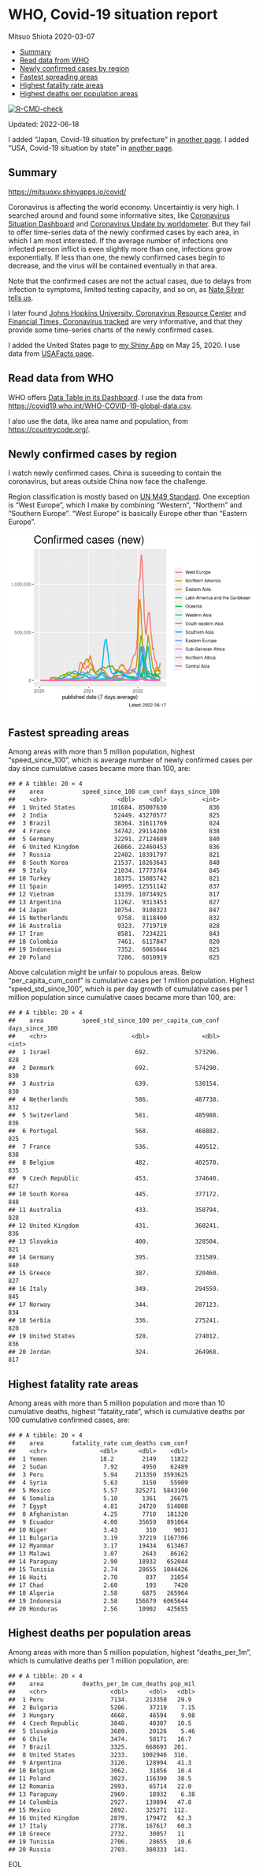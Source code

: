 WHO, Covid-19 situation report
================
Mitsuo Shiota
2020-03-07

-   [Summary](#summary)
-   [Read data from WHO](#read-data-from-who)
-   [Newly confirmed cases by region](#newly-confirmed-cases-by-region)
-   [Fastest spreading areas](#fastest-spreading-areas)
-   [Highest fatality rate areas](#highest-fatality-rate-areas)
-   [Highest deaths per population
    areas](#highest-deaths-per-population-areas)

<!-- badges: start -->

[![R-CMD-check](https://github.com/mitsuoxv/covid/actions/workflows/R-CMD-check.yaml/badge.svg)](https://github.com/mitsuoxv/covid/actions/workflows/R-CMD-check.yaml)
<!-- badges: end -->

Updated: 2022-06-18

I added “Japan, Covid-19 situation by prefecture” in [another
page](Japan.md). I added “USA, Covid-19 situation by state” in [another
page](USA.md).

## Summary

<https://mitsuoxv.shinyapps.io/covid/>

Coronavirus is affecting the world economy. Uncertaintiy is very high. I
searched around and found some informative sites, like [Coronavirus
Situation
Dashboard](https://who.maps.arcgis.com/apps/opsdashboard/index.html#/c88e37cfc43b4ed3baf977d77e4a0667)
and [Coronavirus Update by
worldometer](https://www.worldometers.info/coronavirus/). But they fail
to offer time-series data of the newly confirmed cases by each area, in
which I am most interested. If the average number of infections one
infected person inflict is even slightly more than one, infections grow
exponentially. If less than one, the newly confirmed cases begin to
decrease, and the virus will be contained eventually in that area.

Note that the confirmed cases are not the actual cases, due to delays
from infection to symptoms, limited testing capacity, and so on, as
[Nate Silver tells
us](https://fivethirtyeight.com/features/coronavirus-case-counts-are-meaningless/).

I later found [Johns Hopkins University, Coronavirus Resource
Center](https://coronavirus.jhu.edu/) and [Financial Times, Coronavirus
tracked](https://www.ft.com/content/a26fbf7e-48f8-11ea-aeb3-955839e06441)
are very informative, and that they provide some time-series charts of
the newly confirmed cases.

I added the United States page to [my Shiny
App](https://mitsuoxv.shinyapps.io/covid/) on May 25, 2020. I use data
from [USAFacts
page](https://usafacts.org/visualizations/coronavirus-covid-19-spread-map/).

## Read data from WHO

WHO offers [Data Table in its Dashboard](https://covid19.who.int/table).
I use the data from
<https://covid19.who.int/WHO-COVID-19-global-data.csv>.

I also use the data, like area name and population, from
<https://countrycode.org/>.

## Newly confirmed cases by region

I watch newly confirmed cases. China is suceeding to contain the
coronavirus, but areas outside China now face the challenge.

Region classification is mostly based on [UN M49
Standard](https://unstats.un.org/unsd/methodology/m49/). One exception
is “West Europe”, which I make by combining “Western”, “Northern” and
“Southern Europe”. “West Europe” is basically Europe other than “Eastern
Europe”.

![](README_files/figure-gfm/chart-1.png)<!-- -->

## Fastest spreading areas

Among areas with more than 5 million population, highest
“speed_since_100”, which is average number of newly confirmed cases per
day since cumulative cases became more than 100, are:

    ## # A tibble: 20 × 4
    ##    area           speed_since_100 cum_conf days_since_100
    ##    <chr>                    <dbl>    <dbl>          <int>
    ##  1 United States          101684. 85007630            836
    ##  2 India                   52449. 43270577            825
    ##  3 Brazil                  38364. 31611769            824
    ##  4 France                  34742. 29114200            838
    ##  5 Germany                 32291. 27124689            840
    ##  6 United Kingdom          26866. 22460453            836
    ##  7 Russia                  22402. 18391797            821
    ##  8 South Korea             21537. 18263643            848
    ##  9 Italy                   21034. 17773764            845
    ## 10 Turkey                  18375. 15085742            821
    ## 11 Spain                   14995. 12551142            837
    ## 12 Vietnam                 13139. 10734925            817
    ## 13 Argentina               11262.  9313453            827
    ## 14 Japan                   10754.  9108323            847
    ## 15 Netherlands              9758.  8118400            832
    ## 16 Australia                9323.  7719719            828
    ## 17 Iran                     8581.  7234221            843
    ## 18 Colombia                 7461.  6117847            820
    ## 19 Indonesia                7352.  6065644            825
    ## 20 Poland                   7286.  6010919            825

Above calculation might be unfair to populous areas. Below
“per_capita_cum_conf” is cumulative cases per 1 million population.
Highest “speed_std_since_100”, which is per day growth of cumulative
cases per 1 million population since cumulative cases became more than
100, are:

    ## # A tibble: 20 × 4
    ##    area           speed_std_since_100 per_capita_cum_conf days_since_100
    ##    <chr>                        <dbl>               <dbl>          <int>
    ##  1 Israel                        692.             573296.            828
    ##  2 Denmark                       692.             574290.            830
    ##  3 Austria                       639.             530154.            830
    ##  4 Netherlands                   586.             487738.            832
    ##  5 Switzerland                   581.             485988.            836
    ##  6 Portugal                      568.             468882.            825
    ##  7 France                        536.             449512.            838
    ##  8 Belgium                       482.             402570.            835
    ##  9 Czech Republic                453.             374640.            827
    ## 10 South Korea                   445.             377172.            848
    ## 11 Australia                     433.             358794.            828
    ## 12 United Kingdom                431.             360241.            836
    ## 13 Slovakia                      400.             328504.            821
    ## 14 Germany                       395.             331589.            840
    ## 15 Greece                        387.             320460.            827
    ## 16 Italy                         349.             294559.            845
    ## 17 Norway                        344.             287123.            834
    ## 18 Serbia                        336.             275241.            820
    ## 19 United States                 328.             274012.            836
    ## 20 Jordan                        324.             264968.            817

## Highest fatality rate areas

Among areas with more than 5 million population and more than 10
cumulative deaths, highest “fatality_rate”, which is cumulative deaths
per 100 cumulative confirmed cases, are:

    ## # A tibble: 20 × 4
    ##    area        fatality_rate cum_deaths cum_conf
    ##    <chr>               <dbl>      <dbl>    <dbl>
    ##  1 Yemen               18.2        2149    11822
    ##  2 Sudan                7.92       4950    62489
    ##  3 Peru                 5.94     213350  3593625
    ##  4 Syria                5.63       3150    55909
    ##  5 Mexico               5.57     325271  5843190
    ##  6 Somalia              5.10       1361    26675
    ##  7 Egypt                4.81      24720   514008
    ##  8 Afghanistan          4.25       7710   181320
    ##  9 Ecuador              4.00      35659   891064
    ## 10 Niger                3.43        310     9031
    ## 11 Bulgaria             3.19      37219  1167706
    ## 12 Myanmar              3.17      19434   613467
    ## 13 Malawi               3.07       2643    86162
    ## 14 Paraguay             2.90      18932   652044
    ## 15 Tunisia              2.74      28655  1044426
    ## 16 Haiti                2.70        837    31054
    ## 17 Chad                 2.60        193     7420
    ## 18 Algeria              2.58       6875   265964
    ## 19 Indonesia            2.58     156679  6065644
    ## 20 Honduras             2.56      10902   425655

## Highest deaths per population areas

Among areas with more than 5 million population, highest
“deaths_per_1m”, which is cumulative deaths per 1 million population,
are:

    ## # A tibble: 20 × 4
    ##    area           deaths_per_1m cum_deaths pop_mil
    ##    <chr>                  <dbl>      <dbl>   <dbl>
    ##  1 Peru                   7134.     213350   29.9 
    ##  2 Bulgaria               5206.      37219    7.15
    ##  3 Hungary                4668.      46594    9.98
    ##  4 Czech Republic         3848.      40307   10.5 
    ##  5 Slovakia               3689.      20126    5.46
    ##  6 Chile                  3474.      58171   16.7 
    ##  7 Brazil                 3325.     668693  201.  
    ##  8 United States          3233.    1002946  310.  
    ##  9 Argentina              3120.     128994   41.3 
    ## 10 Belgium                3062.      31856   10.4 
    ## 11 Poland                 3023.     116390   38.5 
    ## 12 Romania                2993.      65714   22.0 
    ## 13 Paraguay               2969.      18932    6.38
    ## 14 Colombia               2927.     139894   47.8 
    ## 15 Mexico                 2892.     325271  112.  
    ## 16 United Kingdom         2879.     179472   62.3 
    ## 17 Italy                  2778.     167617   60.3 
    ## 18 Greece                 2732.      30057   11   
    ## 19 Tunisia                2706.      28655   10.6 
    ## 20 Russia                 2703.     380333  141.

EOL
